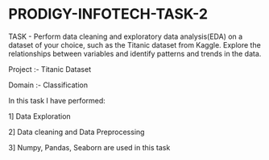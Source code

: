 # PRODIGY-INFOTECH-TASK-2

TASK - Perform data cleaning and exploratory data analysis(EDA) on a dataset of your choice, such as the Titanic dataset from Kaggle. Explore the relationships between variables and identify patterns and trends in the data.

Project :- Titanic Dataset

Domain :- Classification

In this task I have performed:

1] Data Exploration

2] Data cleaning and Data Preprocessing

3] Numpy, Pandas, Seaborn are used in this task
